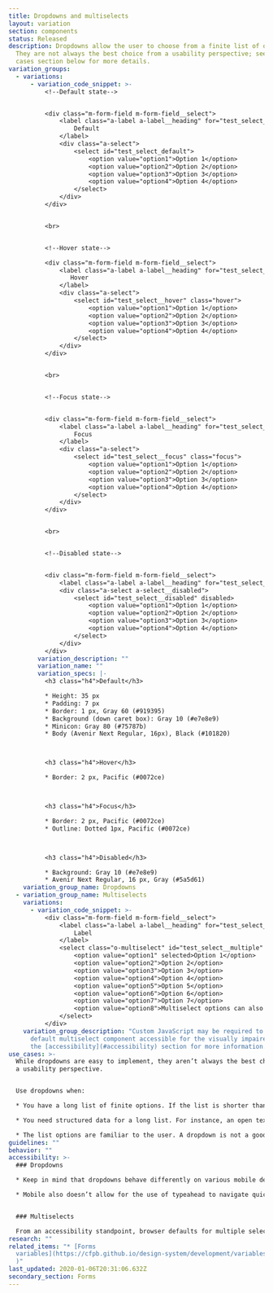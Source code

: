 ```yaml
---
title: Dropdowns and multiselects
layout: variation
section: components
status: Released
description: Dropdowns allow the user to choose from a finite list of options.
  They are not always the best choice from a usability perspective; see the use
  cases section below for more details.
variation_groups:
  - variations:
      - variation_code_snippet: >-
          <!--Default state-->


          <div class="m-form-field m-form-field__select">
              <label class="a-label a-label__heading" for="test_select_default">
                  Default
              </label>
              <div class="a-select">
                  <select id="test_select_default">
                      <option value="option1">Option 1</option>
                      <option value="option2">Option 2</option>
                      <option value="option3">Option 3</option>
                      <option value="option4">Option 4</option>
                  </select>
              </div>
          </div>


          <br>


          <!--Hover state-->

          <div class="m-form-field m-form-field__select">
              <label class="a-label a-label__heading" for="test_select__hover">
                 Hover
              </label>
              <div class="a-select">
                  <select id="test_select__hover" class="hover">
                      <option value="option1">Option 1</option>
                      <option value="option2">Option 2</option>
                      <option value="option3">Option 3</option>
                      <option value="option4">Option 4</option>
                  </select>
              </div>
          </div>


          <br>


          <!--Focus state-->


          <div class="m-form-field m-form-field__select">
              <label class="a-label a-label__heading" for="test_select__focus">
                  Focus
              </label>
              <div class="a-select">
                  <select id="test_select__focus" class="focus">
                      <option value="option1">Option 1</option>
                      <option value="option2">Option 2</option>
                      <option value="option3">Option 3</option>
                      <option value="option4">Option 4</option>
                  </select>
              </div>
          </div>


          <br>


          <!--Disabled state-->


          <div class="m-form-field m-form-field__select">
              <label class="a-label a-label__heading" for="test_select__disabled">Disabled</label>
              <div class="a-select a-select__disabled">
                  <select id="test_select__disabled" disabled>
                      <option value="option1">Option 1</option>
                      <option value="option2">Option 2</option>
                      <option value="option3">Option 3</option>
                      <option value="option4">Option 4</option>
                  </select>
              </div>
          </div>
        variation_description: ""
        variation_name: ""
        variation_specs: |-
          <h3 class="h4">Default</h3>

          * Height: 35 px
          * Padding: 7 px
          * Border: 1 px, Gray 60 (#919395)
          * Background (down caret box): Gray 10 (#e7e8e9)
          * Minicon: Gray 80 (#75787b)
          * Body (Avenir Next Regular, 16px), Black (#101820)



          <h3 class="h4">Hover</h3>

          * Border: 2 px, Pacific (#0072ce)



          <h3 class="h4">Focus</h3>

          * Border: 2 px, Pacific (#0072ce)
          * Outline: Dotted 1px, Pacific (#0072ce)



          <h3 class="h4">Disabled</h3>

          * Background: Gray 10 (#e7e8e9)
          * Avenir Next Regular, 16 px, Gray (#5a5d61)
    variation_group_name: Dropdowns
  - variation_group_name: Multiselects
    variations:
      - variation_code_snippet: >-
          <div class="m-form-field m-form-field__select">
              <label class="a-label a-label__heading" for="test_select__multiple">
                  Label
              </label>
              <select class="o-multiselect" id="test_select__multiple" multiple>
                  <option value="option1" selected>Option 1</option>
                  <option value="option2">Option 2</option>
                  <option value="option3">Option 3</option>
                  <option value="option4">Option 4</option>
                  <option value="option5">Option 5</option>
                  <option value="option6">Option 6</option>
                  <option value="option7">Option 7</option>
                  <option value="option8">Multiselect options can also contain long words that will be wrapped like supercalifragilisticexpialidocious</option>
              </select>
          </div>
    variation_group_description: "Custom JavaScript may be required to make the
      default multiselect component accessible for the visually impaired. See
      the [accessibility](#accessibility) section for more information. "
use_cases: >-
  While dropdowns are easy to implement, they aren’t always the best choice from
  a usability perspective.


  Use dropdowns when:

  * You have a long list of finite options. If the list is shorter than around six items, radio buttons might work better. If the options include something open ended, a text input field is better.

  * You need structured data for a long list. For instance, an open text field for “state” could be entered as Missouri or MO. So if this needs to be standardized, a dropdown facilitates this standardization.

  * The list options are familiar to the user. A dropdown is not a good place to introduce new or complicated terms or concepts. For instance, if the question is “What’s your favorite color of the rainbow,” a dropdown could be a good choice. The options are familiar and there are more than six. You don’t want the user to have to read and absorb a lot of new information in a dropdown.
guidelines: ""
behavior: ""
accessibility: >-
  ### Dropdowns

  * Keep in mind that dropdowns behave differently on various mobile devices, taking up different amounts of real estate and requiring different interactions.

  * Mobile also doesn’t allow for the use of typeahead to navigate quickly to an item in a list, so navigating long lists can be especially cumbersome.


  ### Multiselects

  From an accessibility standpoint, browser defaults for multiple select components require the use of a mouse (e.g. holding down the control key and clicking several items). The default components are a poor choice for the visually impaired. If a multiselect component is desired, use custom JavaScript to make it accessible.
research: ""
related_items: "* [Forms
  variables](https://cfpb.github.io/design-system/development/variables#forms-1\
  )"
last_updated: 2020-01-06T20:31:06.632Z
secondary_section: Forms
---
```

